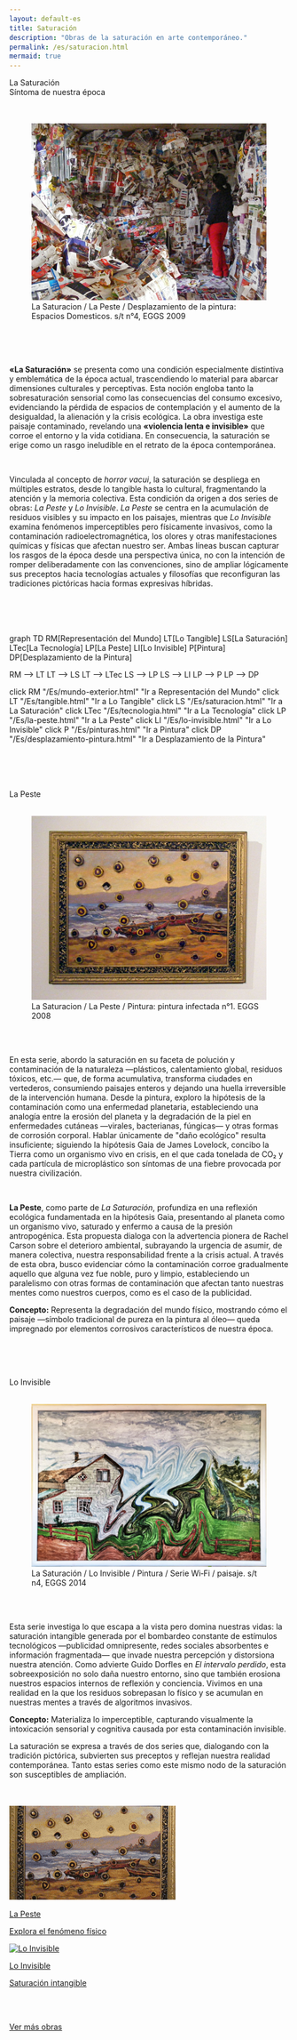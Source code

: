 ```yaml
---
layout: default-es
title: Saturación
description: "Obras de la saturación en arte contemporáneo."
permalink: /es/saturacion.html
mermaid: true
---
```


<div class="titulo">La Saturación</div>
<div class="subtitulo">Síntoma de nuestra época</div>
<br><br>

<figure class="imagen-con-caption">
  <img src="/assets/img/la-saturacion-cocina-cubierta-086.jpg" alt="La Saturación - Manifestación del Exceso" loading="lazy">
  <figcaption>La Saturacion / La Peste / Desplazamiento de la pintura: Espacios Domesticos. s/t n°4, EGGS 2009</figcaption>
</figure>
<br><br><br>
<div class="parrafo"> <p> <strong>«La Saturación»</strong> se presenta como una condición especialmente distintiva y emblemática de la época actual, trascendiendo lo material para abarcar dimensiones culturales y perceptivas. Esta noción engloba tanto la sobresaturación sensorial como las consecuencias del consumo excesivo, evidenciando la pérdida de espacios de contemplación y el aumento de la desigualdad, la alienación y la crisis ecológica. La obra investiga este paisaje contaminado, revelando una <strong>«violencia lenta e invisible»</strong> que corroe el entorno y la vida cotidiana. En consecuencia, la saturación se erige como un rasgo ineludible en el retrato de la época contemporánea. </p> <br><p> Vinculada al concepto de <em>horror vacui</em>, la saturación se despliega en múltiples estratos, desde lo tangible hasta lo cultural, fragmentando la atención y la memoria colectiva. Esta condición da origen a dos series de obras: <em>La Peste</em> y <em>Lo Invisible</em>. <em>La Peste</em> se centra en la acumulación de residuos visibles y su impacto en los paisajes, mientras que <em>Lo Invisible</em> examina fenómenos imperceptibles pero físicamente invasivos, como la contaminación radioelectromagnética, los olores y otras manifestaciones químicas y físicas que afectan nuestro ser. Ambas líneas buscan capturar los rasgos de la época desde una perspectiva única, no con la intención de romper deliberadamente con las convenciones, sino de ampliar lógicamente sus preceptos hacia tecnologías actuales y filosofías que reconfiguran las tradiciones pictóricas hacia formas expresivas híbridas. </p> </div>
<br><br><br><br>
<div class="mermaid">
graph TD
  RM[Representación del Mundo]
  LT[Lo Tangible]
  LS[La Saturación]
  LTec[La Tecnología]
  LP[La Peste]
  LI[Lo Invisible]
  P[Pintura]
  DP[Desplazamiento de la Pintura]

  RM --> LT
  LT --> LS
  LT --> LTec
  LS --> LP
  LS --> LI
  LP --> P
  LP --> DP

  click RM "/Es/mundo-exterior.html" "Ir a Representación del Mundo"
  click LT "/Es/tangible.html" "Ir a Lo Tangible"
  click LS "/Es/saturacion.html" "Ir a La Saturación"
  click LTec "/Es/tecnologia.html" "Ir a La Tecnología"
  click LP "/Es/la-peste.html" "Ir a La Peste"
  click LI "/Es/lo-invisible.html" "Ir a Lo Invisible"
  click P "/Es/pinturas.html" "Ir a Pintura"
  click DP "/Es/desplazamiento-pintura.html" "Ir a Desplazamiento de la Pintura"

</div>
<br>
<br><br><br>
<div class="subtitulo">La Peste</div><br>
<figure class="imagen-con-caption">
  <img src="/assets/img/la-peste---pintura01.jpg" alt="La Saturación - La peste" loading="lazy">
  <figcaption>La Saturacion / La Peste / Pintura: pintura infectada n°1. EGGS 2008</figcaption>
</figure>
<br><br>

<div class="parrafo">
  <p> En esta serie, abordo la saturación en su faceta de polución y contaminación de la naturaleza —plásticos, calentamiento global, residuos tóxicos, etc.— que, de forma acumulativa, transforma ciudades en vertederos, consumiendo paisajes enteros y dejando una huella irreversible de la intervención humana. Desde la pintura, exploro la hipótesis de la contaminación como una enfermedad planetaria, estableciendo una analogía entre la erosión del planeta y la degradación de la piel en enfermedades cutáneas —virales, bacterianas, fúngicas— y otras formas de corrosión corporal. Hablar únicamente de "daño ecológico" resulta insuficiente; siguiendo la hipótesis Gaia de James Lovelock, concibo la Tierra como un organismo vivo en crisis, en el que cada tonelada de CO₂ y cada partícula de microplástico son síntomas de una fiebre provocada por nuestra civilización. </p>
<br> <p> <strong>La Peste</strong>, como parte de <em>La Saturación</em>, profundiza en una reflexión ecológica fundamentada en la hipótesis Gaia, presentando al planeta como un organismo vivo, saturado y enfermo a causa de la presión antropogénica. Esta propuesta dialoga con la advertencia pionera de Rachel Carson sobre el deterioro ambiental, subrayando la urgencia de asumir, de manera colectiva, nuestra responsabilidad frente a la crisis actual. A través de esta obra, busco evidenciar cómo la contaminación corroe gradualmente aquello que alguna vez fue noble, puro y limpio, estableciendo un paralelismo con otras formas de contaminación que afectan tanto nuestras mentes como nuestros cuerpos, como es el caso de la publicidad. </p> <p> <strong>Concepto:</strong> Representa la degradación del mundo físico, mostrando cómo el paisaje —símbolo tradicional de pureza en la pintura al óleo— queda impregnado por elementos corrosivos característicos de nuestra época. </p>

<br><br><br>

<div class="subtitulo">Lo Invisible</div><br> <figure class="imagen-con-caption"> <img src="/assets/img/lo-invisible-pintura-04.jpg" alt="La Saturación - Lo Invisible" loading="lazy"> <figcaption>La Saturación / Lo Invisible / Pintura / Serie Wi‑Fi / paisaje. s/t n4, EGGS 2014</figcaption> </figure> <br><br> <div class="parrafo"> <p> Esta serie investiga lo que escapa a la vista pero domina nuestras vidas: la saturación intangible generada por el bombardeo constante de estímulos tecnológicos —publicidad omnipresente, redes sociales absorbentes e información fragmentada— que invade nuestra percepción y distorsiona nuestra atención. Como advierte Guido Dorfles en <em>El intervalo perdido</em>, esta sobreexposición no solo daña nuestro entorno, sino que también erosiona nuestros espacios internos de reflexión y conciencia. Vivimos en una realidad en la que los residuos sobrepasan lo físico y se acumulan en nuestras mentes a través de algoritmos invasivos. </p> <p> <strong>Concepto:</strong> Materializa lo imperceptible, capturando visualmente la intoxicación sensorial y cognitiva causada por esta contaminación invisible. </p> </div> <div class="parrafo"> <p> La saturación se expresa a través de dos series que, dialogando con la tradición pictórica, subvierten sus preceptos y reflejan nuestra realidad contemporánea. Tanto estas series como este mismo nodo de la saturación son susceptibles de ampliación. </p> </div> <br><br>
<div class="button-container">
  <a href="/Es/la-peste.html" class="fancy-button">
    <div class="button-content">
      <img src="/assets/img/boton-saturacion-la-peste.gif" alt="La Peste" loading="lazy">
      <p class="title">La Peste</p>
      <p class="subtitle">Explora el fenómeno físico</p>
    </div>
  </a>
  <a href="/Es/lo-invisible.html" class="fancy-button">
    <div class="button-content">
      <img src="/assets/img/boton-saturacion-lo-invisible.gif" alt="Lo Invisible" loading="lazy">
      <p class="title">Lo Invisible</p>
      <p class="subtitle">Saturación intangible</p>
    </div>
  </a>
</div>
<br><br>

<a href="/Es/obras.html" class="enlace">Ver más obras</a>
